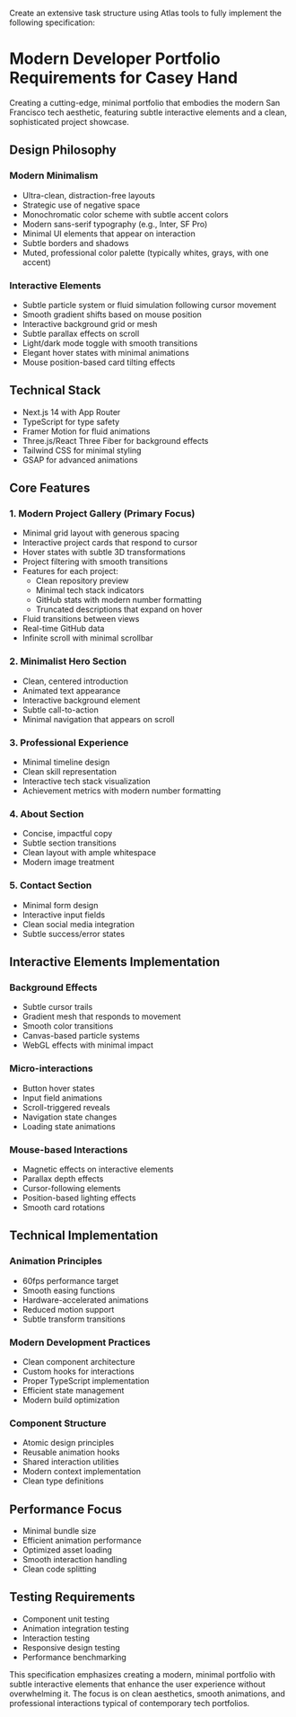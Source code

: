 Create an extensive task structure using Atlas tools to fully implement the following specification:

# Modern Developer Portfolio Requirements for Casey Hand

Creating a cutting-edge, minimal portfolio that embodies the modern San Francisco tech aesthetic, featuring subtle interactive elements and a clean, sophisticated project showcase.

## Design Philosophy

### Modern Minimalism
- Ultra-clean, distraction-free layouts
- Strategic use of negative space
- Monochromatic color scheme with subtle accent colors
- Modern sans-serif typography (e.g., Inter, SF Pro)
- Minimal UI elements that appear on interaction
- Subtle borders and shadows
- Muted, professional color palette (typically whites, grays, with one accent)

### Interactive Elements
- Subtle particle system or fluid simulation following cursor movement
- Smooth gradient shifts based on mouse position
- Interactive background grid or mesh
- Subtle parallax effects on scroll
- Light/dark mode toggle with smooth transitions
- Elegant hover states with minimal animations
- Mouse position-based card tilting effects

## Technical Stack

- Next.js 14 with App Router
- TypeScript for type safety
- Framer Motion for fluid animations
- Three.js/React Three Fiber for background effects
- Tailwind CSS for minimal styling
- GSAP for advanced animations

## Core Features

### 1. Modern Project Gallery (Primary Focus)
- Minimal grid layout with generous spacing
- Interactive project cards that respond to cursor
- Hover states with subtle 3D transformations
- Project filtering with smooth transitions
- Features for each project:
  - Clean repository preview
  - Minimal tech stack indicators
  - GitHub stats with modern number formatting
  - Truncated descriptions that expand on hover
- Fluid transitions between views
- Real-time GitHub data
- Infinite scroll with minimal scrollbar

### 2. Minimalist Hero Section
- Clean, centered introduction
- Animated text appearance
- Interactive background element
- Subtle call-to-action
- Minimal navigation that appears on scroll

### 3. Professional Experience
- Minimal timeline design
- Clean skill representation
- Interactive tech stack visualization
- Achievement metrics with modern number formatting

### 4. About Section
- Concise, impactful copy
- Subtle section transitions
- Clean layout with ample whitespace
- Modern image treatment

### 5. Contact Section
- Minimal form design
- Interactive input fields
- Clean social media integration
- Subtle success/error states

## Interactive Elements Implementation

### Background Effects
- Subtle cursor trails
- Gradient mesh that responds to movement
- Smooth color transitions
- Canvas-based particle systems
- WebGL effects with minimal impact

### Micro-interactions
- Button hover states
- Input field animations
- Scroll-triggered reveals
- Navigation state changes
- Loading state animations

### Mouse-based Interactions
- Magnetic effects on interactive elements
- Parallax depth effects
- Cursor-following elements
- Position-based lighting effects
- Smooth card rotations

## Technical Implementation

### Animation Principles
- 60fps performance target
- Smooth easing functions
- Hardware-accelerated animations
- Reduced motion support
- Subtle transform transitions

### Modern Development Practices
- Clean component architecture
- Custom hooks for interactions
- Proper TypeScript implementation
- Efficient state management
- Modern build optimization

### Component Structure
- Atomic design principles
- Reusable animation hooks
- Shared interaction utilities
- Modern context implementation
- Clean type definitions

## Performance Focus
- Minimal bundle size
- Efficient animation performance
- Optimized asset loading
- Smooth interaction handling
- Clean code splitting

## Testing Requirements
- Component unit testing
- Animation integration testing
- Interaction testing
- Responsive design testing
- Performance benchmarking

This specification emphasizes creating a modern, minimal portfolio with subtle interactive elements that enhance the user experience without overwhelming it. The focus is on clean aesthetics, smooth animations, and professional interactions typical of contemporary tech portfolios.